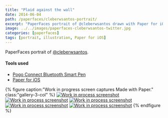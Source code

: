 ```yaml
---
title: "Plaid against the wall"
date: 2014-06-04
path: /paperfaces/cleberwsantos-portrait/
excerpt: "PaperFaces portrait of @cleberwsantos drawn with Paper for iOS on an iPad."
image: ../../images/paperfaces-cleberwsantos-twitter.jpg
categories: [paperfaces]
tags: [portrait, illustration, Paper for iOS]
---
```


PaperFaces portrait of [@cleberwsantos](https://twitter.com/cleberwsantos).

#### Tools used

- [Pogo Connect Bluetooth Smart Pen](https://www.amazon.com/gp/product/B009K448L4/ref=as_li_ss_tl?ie=UTF8&camp=1789&creative=390957&creativeASIN=B009K448L4&linkCode=as2&tag=mademist-20)
- [Paper for iOS](https://paper.bywetransfer.com/)

{% figure caption:"Work in progress screen captures Made with Paper." class:"gallery-3-col" %}
[![Work in process screenshot](../../images/paperfaces-cleberwsantos-process-1-600.jpg)](../../images/paperfaces-cleberwsantos-process-1-lg.jpg) [![Work in process screenshot](../../images/paperfaces-cleberwsantos-process-2-600.jpg)](../../images/paperfaces-cleberwsantos-process-2-lg.jpg) [![Work in process screenshot](../../images/paperfaces-cleberwsantos-process-3-600.jpg)](../../images/paperfaces-cleberwsantos-process-3-lg.jpg) [![Work in process screenshot](../../images/paperfaces-cleberwsantos-process-4-600.jpg)](../../images/paperfaces-cleberwsantos-process-4-lg.jpg) [![Work in process screenshot](../../images/paperfaces-cleberwsantos-process-5-600.jpg)](../../images/paperfaces-cleberwsantos-process-5-lg.jpg)
{% endfigure %}
